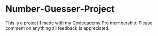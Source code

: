 # Number-Guesser-Project
This is a project I made with my Codecademy Pro membership. Please comment on anything all feedback is appreciated.

